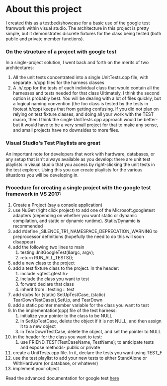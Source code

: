 # About this project
I created this as a testbed/showcase for a basic use of the google test framwork within visual studio.
The architecture in this project is pretty simple, but it demonstrates discrete fixtures for the class being tested (both public and private member functions).

### On the structure of a project with google test
In a single-project solution, I went back and forth on the merits of two architectures:
1. All the unit tests concentrated into a single UnitTests.cpp file, with separate .h/cpp files for the harness classes
2. A .h/.cpp for the tests of each individual class that would contain all the harnesses and tests needed for that class
Ultimately, I think the second option is probably best.  You will be dealing with a lot of files quickly, but a logical naming convention (the foo class is tested by the tests in footest.h/cpp) keeps that from getting confusing.  If you did not plan on relying on test fixture classes, and doing all your work with the TEST macro, then I think the single UnitTests.cpp approach would be better- but it would have to be a very small project for that to make any sense, and small projects have no downsides to more files.

### Visual Studio's Test Playlists are great
An important note for developers that work with hardware, databases, or any setup that isn't always available as you develop:  there are unit test playlists in visual studio that you access by right-clicking the unit tests in the test explorer.  Using this you can create playlists for the various situations you will be developing in.

### Procedure for creating a single project with the google test framework in VS 2017:
1. Create a Project (say a console application)
2. use NuGet (right click project) to add one of the Microsoft.googletest adapters (depending on whether you want static or dynamic compilation, and static or dynamic runtime).  Static/Dynamic is recommended
3. add #define _SILENCE_TR1_NAMESPACE_DEPRECATION_WARNING to preprocessor definitions (hopefully the need to do this will soon disappear)
4. add the following two lines to main
    1. testing::InitGoogleTest(&argc, argv);  
    2. return RUN_ALL_TESTS();  
5. add a new class to the project
6. add a test fixture class to the project.  In the header:
    1. include <gtest.gtest.h>  
    2. include the class you want to test  
    3. forward declare that class  
    4. inherit from : testing :: test  
5. add stubs for (static) SetUpTestCase, (static) TearDownTestCase(),SetUp, and TearDown
6. add a static pointer member variable for the class you want to test
7. In the implementation(cpp) file of the test harness:
    1. initialize your pointer to the class to be NULL  
    2. in SetUpTestCase, delete the object if it is not NULL, and then assign it to a new object  
    3. in TearDownTestCase, delete the object, and set the pointer to NULL  
8. in the header for the class you want to test:
    1. use FRIEND_TEST(TestCaseName, TestName); to anticipate tests and expose methods- public or private  
9. create a UnitTests.cpp file.  In it, declare the tests you want using TEST_F
10. use the test playlist to add your new tests to either StandAlone or WithHardware (or database, or whatever)
11. implement your object

Read the advanced documentation for google test [here](https://github.com/google/googletest/blob/master/googletest/docs/advanced.md)
